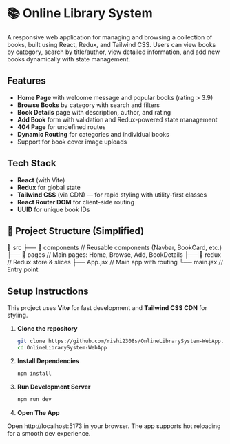# 📚 Online Library System

A responsive web application for managing and browsing a collection of books, built using React, Redux, and Tailwind CSS. Users can view books by category, search by title/author, view detailed information, and add new books dynamically with state management.

## Features

- **Home Page** with welcome message and popular books (rating > 3.9)
- **Browse Books** by category with search and filters
- **Book Details** page with description, author, and rating
- **Add Book** form with validation and Redux-powered state management
- **404 Page** for undefined routes
- **Dynamic Routing** for categories and individual books
- Support for book cover image uploads

## Tech Stack

- **React** (with Vite)
- **Redux** for global state
- **Tailwind CSS** (via CDN) — for rapid styling with utility-first classes
- **React Router DOM** for client-side routing
- **UUID** for unique book IDs

## 📂 Project Structure (Simplified)

📁 src
├── 📁 components // Reusable components (Navbar, BookCard, etc.)
├── 📁 pages // Main pages: Home, Browse, Add, BookDetails
├── 📁 redux // Redux store & slices
├── App.jsx // Main app with routing
└── main.jsx // Entry point


## Setup Instructions

This project uses **Vite** for fast development and **Tailwind CSS CDN** for styling.

1. **Clone the repository**

    ```bash
    git clone https://github.com/rishi2308s/OnlineLibrarySystem-WebApp.git
    cd OnlineLibrarySystem-WebApp

2. **Install Dependencies**

    ```bash
    npm install

3. **Run Development Server**

   ```bash
   npm run dev

4. **Open The App**

Open http://localhost:5173 in your browser.
The app supports hot reloading for a smooth dev experience.


